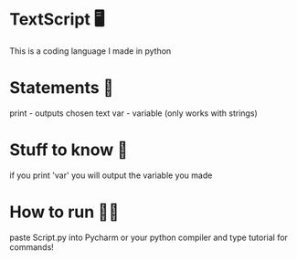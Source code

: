 # TextScript 🖥

This is a coding language I made in python

# Statements 🛂

print - outputs chosen text
var - variable (only works with strings)

# Stuff to know 🤔

if you print 'var' you will output the variable you made

# How to run 🏃‍♂️

paste Script.py into Pycharm or your python compiler and type tutorial for commands!
